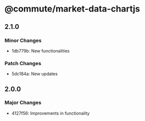 # @commute/market-data-chartjs

## 2.1.0

### Minor Changes

- 1db779b: New functionalities

### Patch Changes

- 5dc184a: New updates

## 2.0.0

### Major Changes

- 4127f56: Improvements in functionality
